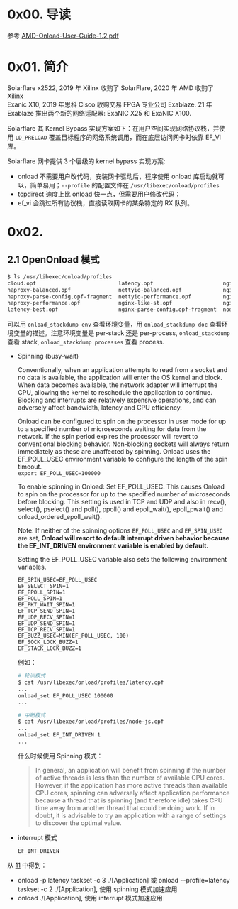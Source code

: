 # 0x00. 导读

参考 [AMD-Onload-User-Guide-1.2.pdf](https://redhawk.concurrent-rt.com/docs/root/1Linux/1RedHawk/9.2/AMD-Onload-User-Guide-1.2.pdf)

# 0x01. 简介

Solarflare x2522, 2019 年 Xilinx 收购了 SolarFlare, 2020 年 AMD 收购了 Xilinx  
Exanic X10, 2019 年思科 Cisco 收购交易 FPGA 专业公司 Exablaze. 21 年 Exablaze 推出两个新的网络适配器: ExaNIC X25 和 ExaNIC X100.

Solarflare 其 Kernel Bypass 实现方案如下：在用户空间实现网络协议栈，并使用 `LD_PRELOAD` 覆盖目标程序的网络系统调用，而在底层访问网卡时依靠 EF_VI 库。  

Solarflare 网卡提供 3 个层级的 kernel bypass 实现方案:
- onload 不需要用户改代码，安装网卡驱动后，程序使用 onload 库启动就可以，简单易用；`--profile` 的配置文件在 `/usr/libexec/onload/profiles`
- tcpdirect 速度上比 onload 快一点，但需要用户修改代码；
- ef_vi 会跳过所有协议栈，直接读取网卡的某条特定的 RX 队列。

# 0x02. 

## 2.1 OpenOnload 模式

```bash
$ ls /usr/libexec/onload/profiles
cloud.opf                          latency.opf                      nginx-proxy-balanced.opf         proxy-throughput.opf-fragment  throughput.opf-fragment
haproxy-balanced.opf               nettyio-balanced.opf             nginx-proxy-performance.opf      redis-balanced.opf             wait-old-cluster-exit.opf-fragment
haproxy-parse-config.opf-fragment  nettyio-performance.opf          nginx-webserver-balanced.opf     redis-performance.opf          wan-traffic.opf-fragment
haproxy-performance.opf            nginx-like-st.opf                nginx-webserver-performance.opf  safe.opf                       zeromq.opf
latency-best.opf                   nginx-parse-config.opf-fragment  node-js.opf                      throughput_base.opf-fragment
```

可以用 `onload_stackdump env` 查看环境变量，用 `onload_stackdump doc` 查看环境变量的描述。注意环境变量是 per-stack 还是 per-process, `onload_stackdump` 查看 stack, `onload_stackdump processes` 查看 process.

- Spinning (busy-wait)

    Conventionally, when an application attempts to read from a socket and no data is available, the application will enter the OS kernel and block. 
    When data becomes available, the network adapter will interrupt the CPU, allowing the kernel to reschedule the application to continue.
    Blocking and interrupts are relatively expensive operations, and can adversely affect bandwidth, latency and CPU efficiency.

    Onload can be configured to spin on the processor in user mode for up to a specified number of microseconds waiting for data from the network. If the spin period expires the processor will revert to conventional blocking behavior. Non-blocking sockets will always return immediately as these are unaffected by spinning.
    Onload uses the EF_POLL_USEC environment variable to configure the length of the spin timeout.  
    `export EF_POLL_USEC=100000`

    To enable spinning in Onload: Set EF_POLL_USEC. This causes Onload to spin on the processor for up to the specified number of microseconds before blocking. This setting is used in TCP and UDP and also in recv(), select(), pselect() and poll(), ppoll() and epoll_wait(), epoll_pwait() and onload_ordered_epoll_wait().

    Note: If neither of the spinning options `EF_POLL_USEC` and `EF_SPIN_USEC` are set, **Onload will resort to default interrupt driven behavior because the EF_INT_DRIVEN environment variable is enabled by default.** 

    Setting the EF_POLL_USEC variable also sets the following environment variables.
    ```
    EF_SPIN_USEC=EF_POLL_USEC
    EF_SELECT_SPIN=1
    EF_EPOLL_SPIN=1
    EF_POLL_SPIN=1
    EF_PKT_WAIT_SPIN=1
    EF_TCP_SEND_SPIN=1
    EF_UDP_RECV_SPIN=1
    EF_UDP_SEND_SPIN=1
    EF_TCP_RECV_SPIN=1
    EF_BUZZ_USEC=MIN(EF_POLL_USEC, 100)
    EF_SOCK_LOCK_BUZZ=1
    EF_STACK_LOCK_BUZZ=1
    ```

    例如：
    ```bash
    # 轮训模式
    $ cat /usr/libexec/onload/profiles/latency.opf
    ...
    onload_set EF_POLL_USEC 100000
    ...

    # 中断模式
    $ cat /usr/libexec/onload/profiles/node-js.opf
    ...
    onload_set EF_INT_DRIVEN 1
    ...
    ```

    什么时候使用 Spinning 模式：
    > In general, an application will benefit from spinning if the number of active threads is less than the number of available CPU cores. However, if the application has more active threads than available CPU cores, spinning can adversely affect application performance because a thread that is spinning (and therefore idle) takes CPU time away from another thread that could be doing work. If in doubt, it is advisable to try an application with a range of settings to discover the optimal value.

- interrupt 模式

    `EF_INT_DRIVEN`


从 [11](https://www.hanlinit.com/docs/common-questions-2/) 中得到：
- onload -p latency taskset -c 3 ./[Application] 或 onload --profile=latency taskset -c 2 ./[Application], 使用 spinning 模式加速应用
- onload ./[Application], 使用 interrupt 模式加速应用